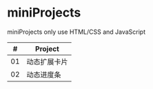 # miniProjects
miniProjects only use HTML/CSS and JavaScript

| # | Project |
|--- | --- |
| 01 | 动态扩展卡片 |[Expanding Cards](https://github.com/Tourscholar/miniProjects/tree/master/expandCards) |
| 02 | 动态进度条 |[Progress Steps](https://github.com/Tourscholar/miniProjects/tree/master/progressSteps) |

